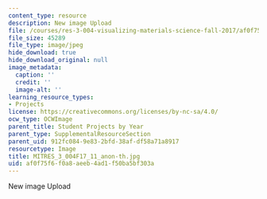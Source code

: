 ```yaml
---
content_type: resource
description: New image Upload
file: /courses/res-3-004-visualizing-materials-science-fall-2017/af0f75f6f0a8aeeb4ad1f50ba5bf303a_MITRES_3_004F17_11_anon-th.jpg
file_size: 45289
file_type: image/jpeg
hide_download: true
hide_download_original: null
image_metadata:
  caption: ''
  credit: ''
  image-alt: ''
learning_resource_types:
- Projects
license: https://creativecommons.org/licenses/by-nc-sa/4.0/
ocw_type: OCWImage
parent_title: Student Projects by Year
parent_type: SupplementalResourceSection
parent_uid: 912fc084-9e83-2bfd-38af-df58a71a8917
resourcetype: Image
title: MITRES_3_004F17_11_anon-th.jpg
uid: af0f75f6-f0a8-aeeb-4ad1-f50ba5bf303a
---
```

New image Upload